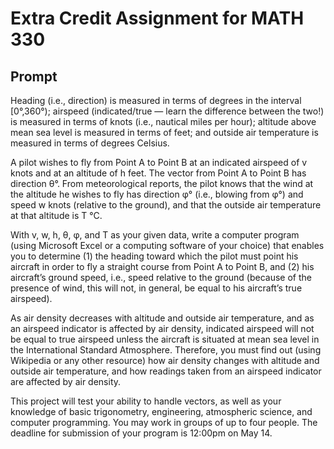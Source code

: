 # Extra Credit Assignment for MATH 330

## Prompt

Heading (i.e., direction) is measured in terms of degrees in the interval [0°,360°); airspeed (indicated/true — learn the difference between the two!) is measured in terms of knots (i.e., nautical miles per hour); altitude above mean sea level is measured in terms of feet; and outside air temperature is measured in terms of degrees Celsius.

A pilot wishes to fly from Point A to Point B at an indicated airspeed of v knots and at an altitude of h feet. The vector from Point A to Point B has direction θ°. From meteorological reports, the pilot knows that the wind at the altitude he wishes to fly has direction φ° (i.e., blowing from φ°) and speed w knots (relative to the ground), and that the outside air temperature at that altitude is T °C.

With v, w, h, θ, φ, and T as your given data, write a computer program (using Microsoft Excel or a computing software of your choice) that enables you to determine (1) the heading toward which the pilot must point his aircraft in order to fly a straight course from Point A to Point B, and (2) his aircraft’s ground speed, i.e., speed relative to the ground (because of the presence of wind, this will not, in general, be equal to his aircraft’s true airspeed).

As air density decreases with altitude and outside air temperature, and as an airspeed indicator is affected by air density, indicated airspeed will not be equal to true airspeed unless the aircraft is situated at mean sea level in the International Standard Atmosphere. Therefore, you must find out (using Wikipedia or any other resource) how air density changes with altitude and outside air temperature, and how readings taken from an airspeed indicator are affected by air density.

This project will test your ability to handle vectors, as well as your knowledge of basic trigonometry, engineering, atmospheric science, and computer programming. You may work in groups of up to four people. The deadline for submission of your program is 12:00pm on May 14.
